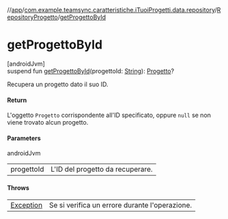 //[app](../../../index.md)/[com.example.teamsync.caratteristiche.iTuoiProgetti.data.repository](../index.md)/[RepositoryProgetto](index.md)/[getProgettoById](get-progetto-by-id.md)

# getProgettoById

[androidJvm]\
suspend fun [getProgettoById](get-progetto-by-id.md)(progettoId: [String](https://kotlinlang.org/api/latest/jvm/stdlib/kotlin/-string/index.html)): [Progetto](../../com.example.teamsync.caratteristiche.iTuoiProgetti.data.model/-progetto/index.md)?

Recupera un progetto dato il suo ID.

#### Return

L'oggetto `Progetto` corrispondente all'ID specificato, oppure `null` se non viene trovato alcun progetto.

#### Parameters

androidJvm

| | |
|---|---|
| progettoId | L'ID del progetto da recuperare. |

#### Throws

| | |
|---|---|
| [Exception](https://kotlinlang.org/api/latest/jvm/stdlib/kotlin/-exception/index.html) | Se si verifica un errore durante l'operazione. |
